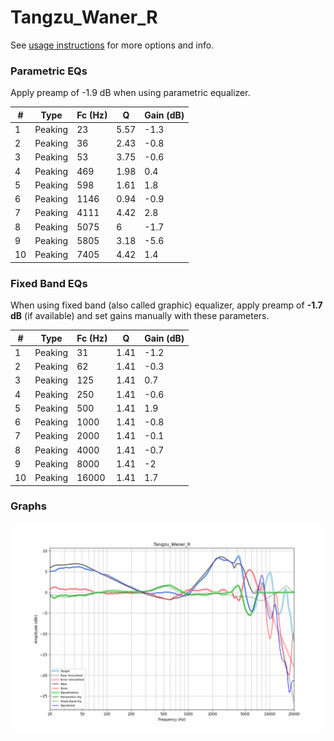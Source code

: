 # Tangzu_Waner_R
See [usage instructions](https://github.com/jaakkopasanen/AutoEq#usage) for more options and info.

### Parametric EQs
Apply preamp of -1.9 dB when using parametric equalizer.

|   # | Type    |   Fc (Hz) |    Q |   Gain (dB) |
|-----|---------|-----------|------|-------------|
|   1 | Peaking |        23 | 5.57 |        -1.3 |
|   2 | Peaking |        36 | 2.43 |        -0.8 |
|   3 | Peaking |        53 | 3.75 |        -0.6 |
|   4 | Peaking |       469 | 1.98 |         0.4 |
|   5 | Peaking |       598 | 1.61 |         1.8 |
|   6 | Peaking |      1146 | 0.94 |        -0.9 |
|   7 | Peaking |      4111 | 4.42 |         2.8 |
|   8 | Peaking |      5075 | 6    |        -1.7 |
|   9 | Peaking |      5805 | 3.18 |        -5.6 |
|  10 | Peaking |      7405 | 4.42 |         1.4 |

### Fixed Band EQs
When using fixed band (also called graphic) equalizer, apply preamp of **-1.7 dB** (if available) and set gains manually with these parameters.

|   # | Type    |   Fc (Hz) |    Q |   Gain (dB) |
|-----|---------|-----------|------|-------------|
|   1 | Peaking |        31 | 1.41 |        -1.2 |
|   2 | Peaking |        62 | 1.41 |        -0.3 |
|   3 | Peaking |       125 | 1.41 |         0.7 |
|   4 | Peaking |       250 | 1.41 |        -0.6 |
|   5 | Peaking |       500 | 1.41 |         1.9 |
|   6 | Peaking |      1000 | 1.41 |        -0.8 |
|   7 | Peaking |      2000 | 1.41 |        -0.1 |
|   8 | Peaking |      4000 | 1.41 |        -0.7 |
|   9 | Peaking |      8000 | 1.41 |        -2   |
|  10 | Peaking |     16000 | 1.41 |         1.7 |

### Graphs
![](./Tangzu_Waner_R.png)
